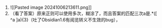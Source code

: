 1. ![[Pasted image 20241006213611.png]]
2. （看了答案）原来正则可以使用多次，糊涂了，而且答案的匹配三次a是.\*([ ^a ]a){3}（吐了Obsidian1.6有阅览转义不生效的bug），
